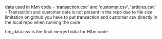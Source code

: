 
data used in h&m code - 'transaction.csv' and 'customer.csv', 'articles.csv' - Transaction and customer data is not present in the repo due to file size limitation on github you have to put transaction and customer csv directly in the local repo when running the code

hm_data.csv is the final merged data for H&m code
